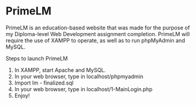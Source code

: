 # PrimeLM
PrimeLM is an education-based website that was made for the purpose of my Diploma-level Web Development assignment completion. PrimeLM will require the use of XAMPP to operate, as well as to run phpMyAdmin and MySQL. 

Steps to launch PrimeLM
1. In XAMPP, start Apache and MySQL.
2. In your web browser, type in localhost/phpmyadmin
3. Import lm - finalized.sql
4. In your web browser, type in localhost/1-MainLogin.php
5. Enjoy!

